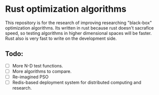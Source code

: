 # Rust optimization algorithms

This repository is for the research of improving researching "black-box" optimization algorithms. Its written in rust because rust doesn't sacrafice speed, so testing algorithms in higher dimensional spaces will be faster. Rust also is very fast to write on the development side.

## Todo:

- [ ] More N-D test functions.
- [ ] More algorithms to compare.
- [ ] Re-imagined PSO
- [ ] Redis-based deployment system for distributed computing and research.